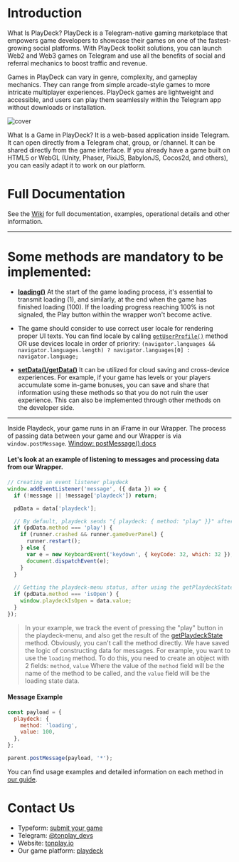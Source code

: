 # Introduction

What Is PlayDeck?
PlayDeck is a Telegram-native gaming marketplace that empowers game developers to showcase their games on one of the fastest-growing social platforms. With PlayDeck toolkit solutions, you can launch Web2 and Web3 games on Telegram and use all the benefits of social and referral mechanics to boost traffic and revenue.

Games in PlayDeck can vary in genre, complexity, and gameplay mechanics. They can range from simple arcade-style games to more intricate multiplayer experiences. PlayDeck games are lightweight and accessible, and users can play them seamlessly within the Telegram app without downloads or installation.

![cover](https://pd-static.playdeck.io/static/doc-cover.jpg)

What Is a Game in PlayDeck?
It is a web-based application inside Telegram.
It can open directly from a Telegram chat, group, or /channel.
It can be shared directly from the game interface.
If you already have a game built on HTML5 or WebGL (Unity, Phaser, PixiJS, BabylonJS, Cocos2d, and others), you can easily adapt it to work on our platform.

# Full Documentation

See the [Wiki](https://github.com/ton-play/playdeck-integration-guide/wiki) for full documentation, examples, operational details and other information.

---

# Some methods are mandatory to be implemented:

* [**loading()**](https://github.com/ton-play/playdeck-integration-guide/wiki/2.-Integration-guide#4-exchange-of-information-with-the-wrapper) At the start of the game loading process, it's essential to transmit loading (1), and similarly, at the end when the game has finished loading (100). If the loading progress reaching 100% is not signaled, the Play button within the wrapper won't become active.

* The game should consider to use correct user locale for rendering proper UI texts. You can find locale by calling [`getUserProfile()`](https://github.com/ton-play/playdeck-integration-guide/wiki/2.-Integration-guide#1-getting-user-information) method OR use devices locale in order of prioriry: `(navigator.languages && navigator.languages.length) ? navigator.languages[0] : navigator.language;`

* [**setData()/getData()**](https://github.com/ton-play/playdeck-integration-guide/wiki/2.-Integration-guide#2-cloud-save) It can be utilized for cloud saving and cross-device experiences. For example, if your game has levels or your players accumulate some in-game bonuses, you can save and share that information using these methods so that you do not ruin the user experience. This can also be implemented through other methods on the developer side.

---

Inside Playdeck, your game runs in an iFrame in our Wrapper.
The process of passing data between your game and our Wrapper is via `window.postMessage`.
[Window: postMessage() docs](https://developer.mozilla.org/en-US/docs/Web/API/Window/postMessage)

#### Let's look at an example of listening to messages and processing data from our Wrapper.

```javascript
// Creating an event listener playdeck
window.addEventListener('message', ({ data }) => {
  if (!message || !message['playdeck']) return;

  pdData = data['playdeck'];

  // By default, playdeck sends "{ playdeck: { method: "play" }}" after pressing the play button in the playdeck-menu
  if (pdData.method === 'play') { 
    if (runner.crashed && runner.gameOverPanel) {
      runner.restart();
    } else {
      var e = new KeyboardEvent('keydown', { keyCode: 32, which: 32 });
      document.dispatchEvent(e);
    }
  }
  
  // Getting the playdeck-menu status, after using the getPlaydeckState method
  if (pdData.method === 'isOpen') {
    window.playdeckIsOpen = data.value;
  }
});
```

> In your example, we track the event of pressing the "play" button in the playdeck-menu, and also get the result of the [getPlaydeckState](https://github.com/ton-play/playdeck-integration-guide/wiki/2.-Integration-guide#4-exchange-of-information-with-the-wrapper) method.
> Obviously, you can't call the method directly. We have saved the logic of constructing data for messages.
> For example, you want to use the `loading` method. To do this, you need to create an object with 2 fields: `method`, `value`
> Where the value of the `method` field will be the name of the method to be called, and the `value` field will be the loading state data.

#### Message Example

```javascript
const payload = {
  playdeck: {
    method: 'loading',
    value: 100,
  },
};

parent.postMessage(payload, '*');
```


You can find usage examples and detailed information on each method in [our guide](https://github.com/ton-play/playdeck-integration-guide/wiki/2.-Integration-guide).

# Contact Us

- Typeform: [submit your game](https://form.typeform.com/to/n0ANU3Qm?typeform-source=tonplay.io)
- Telegram: [@tonplay_devs](https://t.me/tonplay_devs)
- Website: [tonplay.io](http://tonplay.io)
- Our game platform: [playdeck](https://t.me/playdeckbot)

